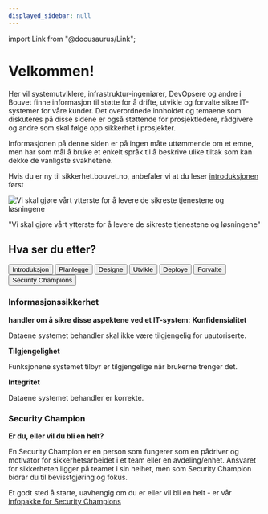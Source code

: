 ```yaml
---
displayed_sidebar: null
---
```

import Link from "@docusaurus/Link";

#   

<div className="frontpage">
<div className="row ingress" >
    <div className="column">
        <h1>Velkommen!</h1>
        <p>
            Her vil systemutviklere, infrastruktur-ingeniører, DevOpsere og andre i Bouvet finne informasjon til
            støtte for å drifte, utvikle og forvalte sikre IT-systemer for våre kunder. Det overordnede
            innholdet og temaene som diskuteres på disse sidene er også støttende for prosjektledere, rådgivere
            og andre som skal følge opp sikkerhet i prosjekter.
        </p>
        <p>
            Informasjonen på denne siden er på ingen måte uttømmende om et emne, men har som mål å bruke et enkelt språk til å beskrive ulike tiltak som kan dekke de vanligste svakhetene.
        </p>
        <p>    
        Hvis du er ny til sikkerhet.bouvet.no, anbefaler vi at du leser <a href="index2">introduksjonen</a> først
        </p>
    </div>
    <div className="column quote">
        <img className="column quote illustration" alt="Vi skal gjøre vårt ytterste for å levere de sikreste tjenestene og løsningene" src="/img/quote-illustration.svg"/>
        <p className="column quote">"Vi skal gjøre vårt ytterste for å levere de sikreste tjenestene og løsningene"</p>
    </div>
</div>
<div className="dev-ops-links-wrapper">
    <div className="dev-ops-links-backdrop" />
    <h2 className="row devops-links-header">Hva ser du etter?</h2>
    <div className="row devops-links">
        <Link to="/index2">
            <button className="devops-button">Introduksjon</button>
        </Link>
        <Link to="/planlegge/introduction">
            <button className="devops-button">Planlegge</button>
        </Link>
        <Link to="/designe/introduction">
            <button className="devops-button">Designe</button>
        </Link>
        <Link to="/utvikle/introduction">
            <button className="devops-button">Utvikle</button>
        </Link>
        <Link to="/deploye/introduction">
            <button className="devops-button">Deploye</button>
        </Link>
        <Link to="/forvalte/introduction">
            <button className="devops-button">Forvalte</button>
        </Link>
        <Link to="/security_champion/introduction">
            <button className="devops-button">Security Champions</button>
        </Link>
    </div>
</div>

<div className="row bottom-section">
    <div className="column">
        <h3>Informasjonssikkerhet</h3>
        <b className="buttom-section-sub-header">handler om å sikre disse aspektene ved et IT-system:</b>
        <b>Konfidensialitet</b>
        <p>Dataene systemet behandler skal ikke være tilgjengelig for uautoriserte.</p>
        <b>Tilgjengelighet</b>
        <p>Funksjonene systemet tilbyr er tilgjengelige når brukerne trenger det.</p>
        <b>Integritet</b>
        <p>Dataene systemet behandler er korrekte.</p>
    </div>
    <div className="column">
        <div className="column">
            <h3>Security Champion</h3>
            <b className="buttom-section-sub-header">Er du, eller vil du bli en helt?</b>
            <p>En Security Champion er en person som fungerer som en pådriver og motivator for sikkerhetsarbeidet i et team eller en avdeling/enhet. Ansvaret for sikkerheten ligger på teamet i sin helhet, men som Security Champion bidrar du til bevisstgjøring og fokus.</p>
            <p>
                Et godt sted å starte, uavhengig om du er eller vil bli en helt - er vår 
                <a href="/security_champion/introduction" className="underlined-link"> infopakke for Security Champions</a>
            </p>
        </div>
    </div>
</div>
</div>
